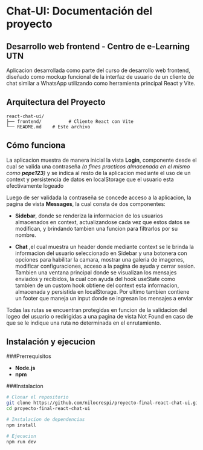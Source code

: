 <!-- markdown -->
# Chat-UI: Documentación del proyecto

## Desarrollo web frontend - Centro de e-Learning UTN

Aplicacion desarrollada como parte del curso de desarrollo web frontend, diseñado como mockup funcional de la interfaz de usuario de un cliente de chat similar a WhatsApp utilizando como herramienta principal React y Vite.

## Arquitectura del Proyecto

```
react-chat-ui/
├── frontend/          # Cliente React con Vite
└── README.md    # Este archivo
```

## Cómo funciona

La aplicacion muestra de manera inicial la vista **Login**, componente desde el cual se valida una contraseña *(a fines practicos almacenada en el mismo como **pepe123**)* y se indica al resto de la aplicacion mediante el uso de un context y persistencia de datos en localStorage que el usuario esta efectivamente logeado

Luego de ser validada la contraseña se concede acceso a la aplicacion, la pagina de vista **Messages**, la cual consta de dos componentes:

- **Sidebar**, donde se renderiza la informacion de los usuarios almacenados en context, actualizandose cada vez que estos datos se modifican, y brindando tambien una funcion para filtrarlos por su nombre.

- **Chat** ,el cual muestra un header donde mediante context se le brinda la informacion del usuario seleccionado en Sidebar y una botonera con opciones para habilitar la camara, mostrar una galeria de imagenes, modificar configuraciones, acceso a la pagina de ayuda y cerrar sesion. Tambien una ventana principal donde se visualizan los mensajes enviados y recibidos, la cual con ayuda del hook useState como tambien de un custom hook obtiene del context esta informacion, almacenada y persistida en localStorage. Por ultimo tambien contiene un footer que maneja un input donde se ingresan los mensajes a enviar

Todas las rutas se encuentran protegidas en funcion de la validacion del logeo del usuario o redirigidas a una pagina de vista Not Found en caso de que se le indique una ruta no determinada en el enrutamiento.

## Instalación y ejecucion

###Prerrequisitos
- **Node.js**
- **npm**

###Instalacion
```bash
# Clonar el repositorio
git clone https://github.com/nilocrespi/proyecto-final-react-chat-ui.git
cd proyecto-final-react-chat-ui

# Instalacion de dependencias
npm install

# Ejecucion
npm run dev
```


